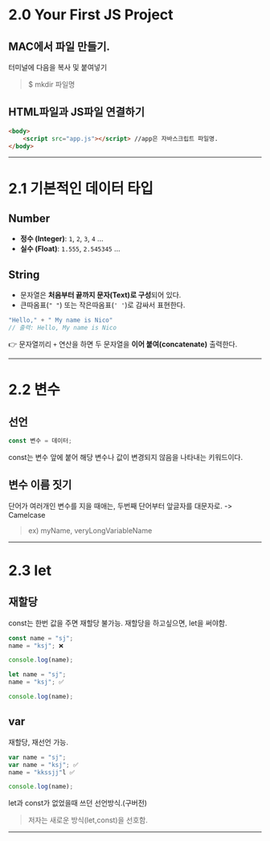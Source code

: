 # 2.0 Your First JS Project
## MAC에서 파일 만들기.
터미널에 다음을 복사 및 붙여넣기
> $ mkdir 파일명

## HTML파일과 JS파일 연결하기
```html
<body>
    <script src="app.js"></script> //app은 자바스크립트 파일명.
</body>
```

---

# 2.1 기본적인 데이터 타입

## Number
- **정수 (Integer)**: `1`, `2`, `3`, `4` ...
- **실수 (Float)**: `1.555`, `2.545345` ...

## String
- 문자열은 **처음부터 끝까지 문자(Text)로 구성**되어 있다.
- 큰따옴표(`" "`) 또는 작은따옴표(`' '`)로 감싸서 표현한다.

```js
"Hello," + " My name is Nico"
// 출력: Hello, My name is Nico
```

👉 문자열끼리 `+` 연산을 하면 두 문자열을 **이어 붙여(concatenate)** 출력한다.

---

# 2.2 변수

## 선언
```js
const 변수 = 데이터;
```
const는 변수 앞에 붙어 해당 변수나 값이 변경되지 않음을 나타내는 키워드이다.

## 변수 이름 짓기
단어가 여러개인 변수를 지을 때애는, 두번째 단어부터 앞글자를 대문자로. -> Camelcase

> ex) myName, veryLongVariableName

---

# 2.3 let

## 재할당
const는 한번 값을 주면 재할당 불가능.
재할당을 하고싶으면, let을 써야함.

```js
const name = "sj";
name = "ksj"; ❌

console.log(name);
```

```js
let name = "sj";
name = "ksj"; ✅

console.log(name);
```

## var
재할당, 재선언 가능.
```js
var name = "sj";
var name = "ksj"; ✅
name = "kkssjj"l ✅

console.log(name);
```
let과 const가 없었을때 쓰던 선언방식.(구버전)

> 저자는 새로운 방식(let,const)을 선호함.

---
